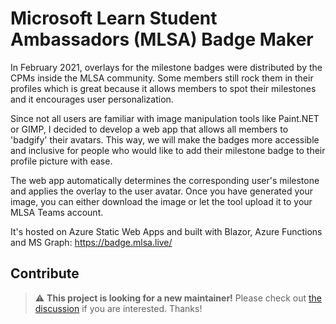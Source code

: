 # Microsoft Learn Student Ambassadors (MLSA) Badge Maker

In February 2021, overlays for the milestone badges were distributed by the CPMs inside the MLSA community. Some members still rock them in their profiles which is great because it allows members to spot their milestones and it encourages user personalization.

Since not all users are familiar with image manipulation tools like Paint.NET or GIMP, I decided to develop a web app that allows all members to 'badgify' their avatars.
This way, we will make the badges more accessible and inclusive for people who would like to add their milestone badge to their profile picture with ease.

The web app automatically determines the corresponding user's milestone and applies the overlay to the user avatar.
Once you have generated your image, you can either download the image or let the tool upload it to your MLSA Teams account.

It's hosted on Azure Static Web Apps and built with Blazor, Azure Functions and MS Graph: https://badge.mlsa.live/

## Contribute
> ⚠️ **This project is looking for a new maintainer!** Please check out [the discussion](https://github.com/ginomessmer/mlsa-badge-maker/discussions/7) if you are interested. Thanks!

